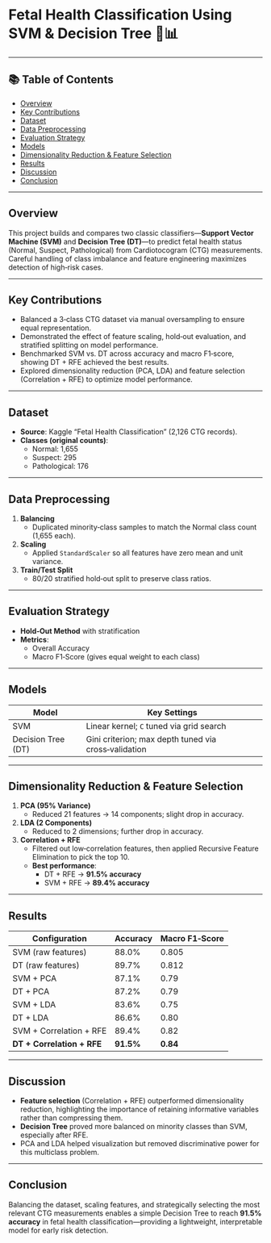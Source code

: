 # Fetal Health Classification Using SVM & Decision Tree 🤰📊

---

## 📚 Table of Contents
- [Overview](#overview)
- [Key Contributions](#key-contributions)
- [Dataset](#dataset)
- [Data Preprocessing](#data-preprocessing)
- [Evaluation Strategy](#evaluation-strategy)
- [Models](#models)
- [Dimensionality Reduction & Feature Selection](#dimensionality-reduction--feature-selection)
- [Results](#results)
- [Discussion](#discussion)
- [Conclusion](#conclusion)

---

## Overview

This project builds and compares two classic classifiers—**Support Vector Machine (SVM)** and **Decision Tree (DT)**—to predict fetal health status (Normal, Suspect, Pathological) from Cardiotocogram (CTG) measurements. Careful handling of class imbalance and feature engineering maximizes detection of high‑risk cases.

---

## Key Contributions

- Balanced a 3‑class CTG dataset via manual oversampling to ensure equal representation.  
- Demonstrated the effect of feature scaling, hold‑out evaluation, and stratified splitting on model performance.  
- Benchmarked SVM vs. DT across accuracy and macro F1‑score, showing DT + RFE achieved the best results.  
- Explored dimensionality reduction (PCA, LDA) and feature selection (Correlation + RFE) to optimize model performance.

---

## Dataset

- **Source**: Kaggle “Fetal Health Classification” (2,126 CTG records).  
- **Classes (original counts)**:  
  - Normal: 1,655  
  - Suspect: 295  
  - Pathological: 176  

---

## Data Preprocessing

1. **Balancing**  
   - Duplicated minority‑class samples to match the Normal class count (1,655 each).  
2. **Scaling**  
   - Applied `StandardScaler` so all features have zero mean and unit variance.  
3. **Train/Test Split**  
   - 80/20 stratified hold‑out split to preserve class ratios.

---

## Evaluation Strategy

- **Hold‑Out Method** with stratification  
- **Metrics**:  
  - Overall Accuracy  
  - Macro F1‑Score (gives equal weight to each class)

---

## Models

| Model                | Key Settings                                       |
|----------------------|----------------------------------------------------|
| SVM                  | Linear kernel; `C` tuned via grid search           |
| Decision Tree (DT)   | Gini criterion; max depth tuned via cross‑validation |

---

## Dimensionality Reduction & Feature Selection

1. **PCA (95% Variance)**  
   - Reduced 21 features → 14 components; slight drop in accuracy.  
2. **LDA (2 Components)**  
   - Reduced to 2 dimensions; further drop in accuracy.  
3. **Correlation + RFE**  
   - Filtered out low‑correlation features, then applied Recursive Feature Elimination to pick the top 10.  
   - **Best performance**:  
     - DT + RFE → **91.5% accuracy**  
     - SVM + RFE → **89.4% accuracy**

---

## Results

| Configuration           | Accuracy | Macro F1‑Score |
|-------------------------|----------|----------------|
| SVM (raw features)      | 88.0%    | 0.805          |
| DT (raw features)       | 89.7%    | 0.812          |
| SVM + PCA               | 87.1%    | 0.79           |
| DT + PCA                | 87.2%    | 0.79           |
| SVM + LDA               | 83.6%    | 0.75           |
| DT + LDA                | 86.6%    | 0.80           |
| SVM + Correlation + RFE | 89.4%    | 0.82           |
| **DT + Correlation + RFE** | **91.5%** | **0.84**     |

---

## Discussion

- **Feature selection** (Correlation + RFE) outperformed dimensionality reduction, highlighting the importance of retaining informative variables rather than compressing them.  
- **Decision Tree** proved more balanced on minority classes than SVM, especially after RFE.  
- PCA and LDA helped visualization but removed discriminative power for this multiclass problem.

---

## Conclusion

Balancing the dataset, scaling features, and strategically selecting the most relevant CTG measurements enables a simple Decision Tree to reach **91.5% accuracy** in fetal health classification—providing a lightweight, interpretable model for early risk detection.
